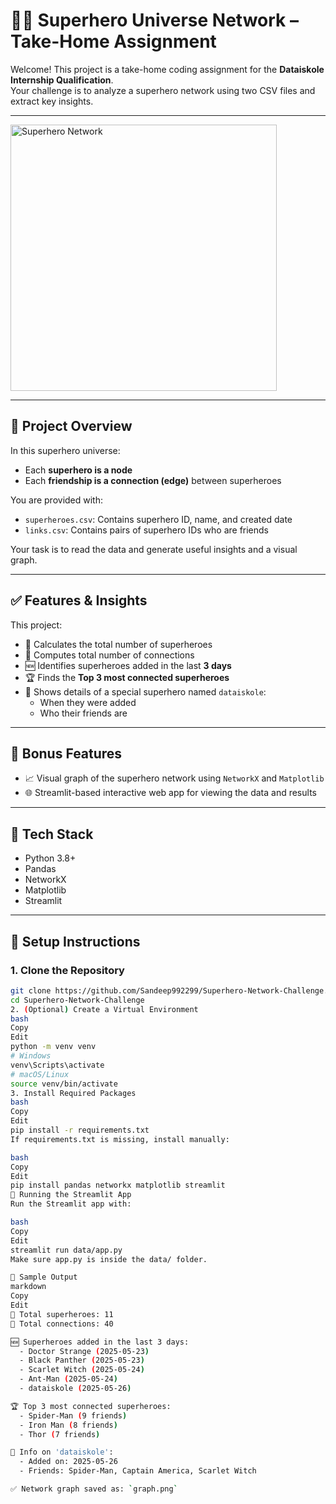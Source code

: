 # 🦸‍♂️ Superhero Universe Network – Take-Home Assignment

Welcome! This project is a take-home coding assignment for the **Dataiskole Internship Qualification**.  
Your challenge is to analyze a superhero network using two CSV files and extract key insights.

---

<img width="426" alt="Superhero Network" src="https://media.npr.org/assets/img/2016/06/09/john-p-fleenor-courtesy-of-hbo_wide-f730538a10afad26c9de9a42561772522e4e87e6.jpg?s=1400&c=100&f=jpeg" />

---

## 📘 Project Overview

In this superhero universe:

- Each **superhero is a node**
- Each **friendship is a connection (edge)** between superheroes

You are provided with:

- `superheroes.csv`: Contains superhero ID, name, and created date
- `links.csv`: Contains pairs of superhero IDs who are friends

Your task is to read the data and generate useful insights and a visual graph.

---

## ✅ Features & Insights

This project:

- 🔢 Calculates the total number of superheroes
- 🔗 Computes total number of connections
- 🆕 Identifies superheroes added in the last **3 days**
- 🏆 Finds the **Top 3 most connected superheroes**
- 👤 Shows details of a special superhero named `dataiskole`:
  - When they were added
  - Who their friends are

---

## 🎨 Bonus Features

- 📈 Visual graph of the superhero network using `NetworkX` and `Matplotlib`
- 🌐 Streamlit-based interactive web app for viewing the data and results

---

## 🧰 Tech Stack

- Python 3.8+
- Pandas
- NetworkX
- Matplotlib
- Streamlit

---

## 🔧 Setup Instructions

### 1. Clone the Repository

```bash
git clone https://github.com/Sandeep992299/Superhero-Network-Challenge.git
cd Superhero-Network-Challenge
2. (Optional) Create a Virtual Environment
bash
Copy
Edit
python -m venv venv
# Windows
venv\Scripts\activate
# macOS/Linux
source venv/bin/activate
3. Install Required Packages
bash
Copy
Edit
pip install -r requirements.txt
If requirements.txt is missing, install manually:

bash
Copy
Edit
pip install pandas networkx matplotlib streamlit
🚀 Running the Streamlit App
Run the Streamlit app with:

bash
Copy
Edit
streamlit run data/app.py
Make sure app.py is inside the data/ folder.

🧪 Sample Output
markdown
Copy
Edit
🔢 Total superheroes: 11
🔗 Total connections: 40

🆕 Superheroes added in the last 3 days:
  - Doctor Strange (2025-05-23)
  - Black Panther (2025-05-23)
  - Scarlet Witch (2025-05-24)
  - Ant-Man (2025-05-24)
  - dataiskole (2025-05-26)

🏆 Top 3 most connected superheroes:
  - Spider-Man (9 friends)
  - Iron Man (8 friends)
  - Thor (7 friends)

👤 Info on 'dataiskole':
  - Added on: 2025-05-26
  - Friends: Spider-Man, Captain America, Scarlet Witch

✅ Network graph saved as: `graph.png`
